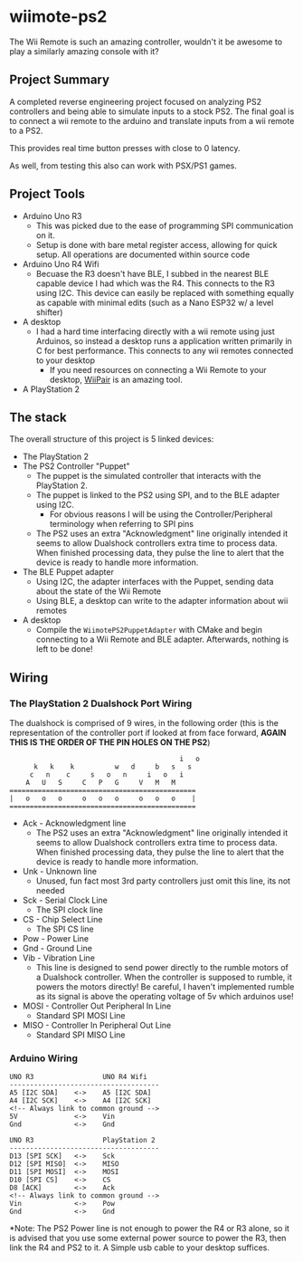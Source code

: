 # wiimote-ps2

The Wii Remote is such an amazing controller, wouldn't it be awesome to play a similarly amazing console with it?

## Project Summary

A completed reverse engineering project focused on analyzing PS2 controllers and being able to simulate inputs to a stock PS2. The final goal is to connect a wii remote to the arduino and translate inputs from a wii remote to a PS2.

This provides real time button presses with close to 0 latency.

As well, from testing this also can work with PSX/PS1 games.

## Project Tools

- Arduino Uno R3
  - This was picked due to the ease of programming SPI communication on it.
  - Setup is done with bare metal register access, allowing for quick setup. All operations are documented within source code
- Arduino Uno R4 Wifi
  - Becuase the R3 doesn't have BLE, I subbed in the nearest BLE capable device I had which was the R4. This connects to the R3 using I2C. This device can easily be replaced with something equally as capable with minimal edits (such as a Nano ESP32 w/ a level shifter)
- A desktop
  - I had a hard time interfacing directly with a wii remote using just Arduinos, so instead a desktop runs a application written primarily in C for best performance. This connects to any wii remotes connected to your desktop
    - If you need resources on connecting a Wii Remote to your desktop, [WiiPair](https://github.com/jordanbtucker/WiiPair) is an amazing tool.
- A PlayStation 2

## The stack

The overall structure of this project is 5 linked devices:
 - The PlayStation 2
 - The PS2 Controller "Puppet"
    - The puppet is the simulated controller that interacts with the PlayStation 2.
    - The puppet is linked to the PS2 using SPI, and to the BLE adapter using I2C.
        - For obvious reasons I will be using the Controller/Peripheral terminology when referring to SPI pins
    - The PS2 uses an extra "Acknowledgment" line originally intended it seems to allow Dualshock controllers extra time to process data. When finished processing data, they pulse the line to alert that the device is ready to handle more information.
 - The BLE Puppet adapter
    - Using I2C, the adapter interfaces with the Puppet, sending data about the state of the Wii Remote
    - Using BLE, a desktop can write to the adapter information about wii remotes
 - A desktop
    - Compile the `WiimotePS2PuppetAdapter` with CMake and begin connecting to a Wii Remote and BLE adapter. Afterwards, nothing is left to be done!

## Wiring

### The PlayStation 2 Dualshock Port Wiring

The dualshock is comprised of 9 wires, in the following order (this is the representation of the controller port if looked at from face forward, __AGAIN THIS IS THE ORDER OF THE PIN HOLES ON THE PS2__)
```
                                          i   o
      k   k    k          w   d     b   s   s
     c   n    c     s   o   n     i   o   i
    A   U   S     C   P   G     V   M   M
==============================================
|   o   o   o     o   o   o     o   o   o    |
==============================================
```
 - Ack - Acknowledgment line
    - The PS2 uses an extra "Acknowledgment" line originally intended it seems to allow Dualshock controllers extra time to process data. When finished processing data, they pulse the line to alert that the device is ready to handle more information.
 - Unk - Unknown line
    - Unused, fun fact most 3rd party controllers just omit this line, its not needed
 - Sck - Serial Clock Line
    - The SPI clock line
 - CS - Chip Select Line
    - The SPI CS line
 - Pow - Power Line
 - Gnd - Ground Line
 - Vib - Vibration Line
    - This line is designed to send power directly to the rumble motors of a Dualshock controller. When the controller is supposed to rumble, it powers the motors directly! Be careful, I haven't implemented rumble as its signal is above the operating voltage of 5v which arduinos use!
 - MOSI - Controller Out Peripheral In Line
    - Standard SPI MOSI Line
 - MISO - Controller In Peripheral Out Line
    - Standard SPI MISO Line

### Arduino Wiring

```
UNO R3                 UNO R4 Wifi
-------------------------------------
A5 [I2C SDA]    <->    A5 [I2C SDA]
A4 [I2C SCK]    <->    A4 [I2C SCK]
<!-- Always link to common ground -->
5V              <->    Vin
Gnd             <->    Gnd
```
```
UNO R3                 PlayStation 2
-------------------------------------
D13 [SPI SCK]   <->    Sck
D12 [SPI MISO]  <->    MISO
D11 [SPI MOSI]  <->    MOSI
D10 [SPI CS]    <->    CS
D8 [ACK]        <->    Ack
<!-- Always link to common ground -->
Vin             <->    Pow
Gnd             <->    Gnd
```
*Note: The PS2 Power line is not enough to power the R4 or R3 alone, so it is advised that you use some external power source to power the R3, then link the R4 and PS2 to it. A Simple usb cable to your desktop suffices.
